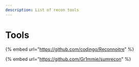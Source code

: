 ```yaml
---
description: List of recon tools
---
```


# Tools

{% embed url="https://github.com/codingo/Reconnoitre" %}

{% embed url="https://github.com/Gr1mmie/sumrecon" %}



